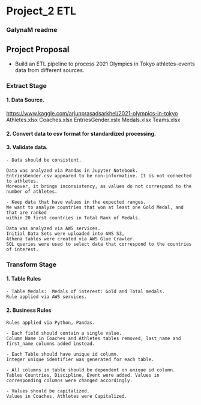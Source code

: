 
# Project_2 ETL 

### GalynaM readme

## Project Proposal 
- Build an ETL pipeline to process 2021 Olympics in Tokyo athletes-events data from different sources. 

### Extract Stage

#### 1. Data Source.
https://www.kaggle.com/arjunprasadsarkhel/2021-olympics-in-tokyo
Athletes.xlsx
Coaches.xlsx
EntriesGender.xslx
Medals.xlsx
Teams.xlsx

#### 2. Convert data to csv format for standardized processing.

#### 3. Validate data.

	- Data should be consistent.
	
	Data was analyzed via Pandas in Jupyter Notebook.
	EntriesGender.csv appeared to be non-informative. It is not connected to athletes.
	Moreover, it brings inconsistency, as values do not correspond to the number of athletes.

	- Keep data that have values in the expected ranges.
	We want to analyze countries that won at least one Gold Medal, and that are ranked
	within 20 first countries in Total Rank of Medals.
	
	Data was analyzed via AWS services.
	Initial Data Sets were uploaded into AWS S3,
	Athena tables were created via AWS Glue Crawler.
	SQL queries were used to select data that correspond to the countries of interest.

### Transform Stage

#### 1. Table Rules

	- Table Medals:  Medals of interest: Gold and Total medals.
	Rule applied via AWS services.

#### 2. Business Rules
	Rules applied via Python, Pandas.

	- Each field should contain a single value.
	Column Name in Coaches and Athletes tables removed, last_name and first_name columns added instead.

	- Each Table should have unique id column.
	Integer unique identifier was generated for each table.

	- All columns in table should be dependent on unique id column.
	Tables Countries, Discipline, Event were added. Values in corresponding columns were changed accordingly.

	- Values should be capitalized.
	Values in Coaches, Athletes were Capitalized.